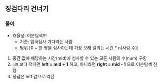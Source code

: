 ## 징검다리 건너기

### 풀이
- 효율성: 이분탐색!!!
    - 기준: 입국심사 기다리는 사람
    - 범위 [0 ~ 한 명을 심사하는데 가장 오래 걸리는 시간 * n(사람 수)]

1. 중간 값에 해당하는 시간(mid)에 심사할 수 있는 모든 사람의 수(num) 구함
2. `n명` 보다 적다면  **left = mid + 1** 하고, 아니라면 **right = mid - 1** 으로 이분탐색 진행
3. 정답은 left 값으로 리턴
